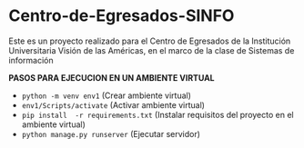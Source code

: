 # Centro-de-Egresados-SINFO
Este es un proyecto realizado para el Centro de Egresados de la Institución Universitaria Visión de las Américas, en el marco de la clase de Sistemas de información 

**PASOS PARA EJECUCION EN UN AMBIENTE VIRTUAL**
- `python -m venv env1` (Crear ambiente virtual)
- `env1/Scripts/activate` (Activar ambiente virtual)
- `pip install  -r requirements.txt` (Instalar requisitos del proyecto en el ambiente virtual)
- `python manage.py runserver` (Ejecutar servidor)
